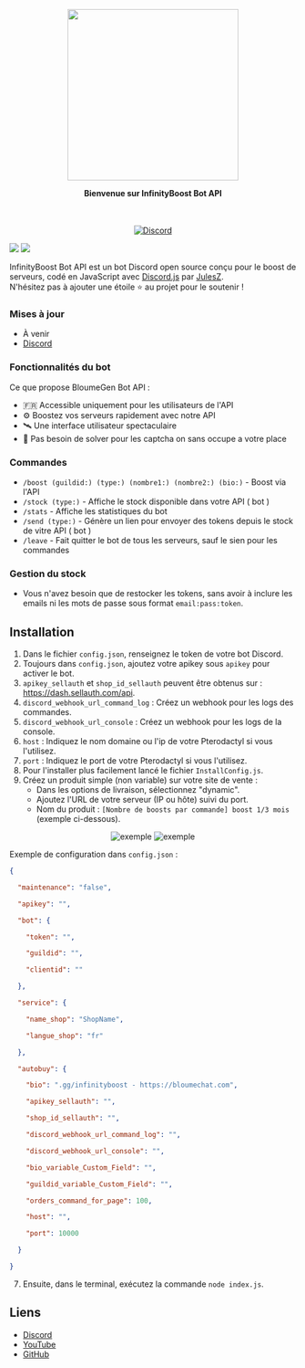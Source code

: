 
<p align="center">
  <img src="https://imagedelivery.net/HL_Fwm__tlvUGLZF2p74xw/652f7c55-14b1-4726-dd20-60f539a53c00/public" width="300">
</p>

<p align="center">
  <b>Bienvenue sur InfinityBoost Bot API</b>
</p>

<p align="center">
    <br/><br/>
    <a href="https://discord.gg/infinityboost" target="_blank">
        <img src="https://img.shields.io/discord/1295854117779931237.svg?logo=discord&colorB=7289DA" alt="Discord" />
    </a>
</p>

[![](https://img.shields.io/badge/discord.js-v13.1.0--dev-blue.svg?logo=npm)](https://github.com/discordjs)
[![](https://img.shields.io/badge/paypal-donate-blue.svg)](https://paypal.me/BloumeGen)

InfinityBoost Bot API est un bot Discord open source conçu pour le boost de serveurs, codé en JavaScript avec [Discord.js](https://discord.js.org) par [JulesZ](https://github.com/JulesZYTB).  
N'hésitez pas à ajouter une étoile ⭐ au projet pour le soutenir !

### Mises à jour
* À venir
* [Discord](https://discord.gg/infinityboost)

### Fonctionnalités du bot

Ce que propose BloumeGen Bot API :
* 🇫🇷 Accessible uniquement pour les utilisateurs de l'API
* ⚙️ Boostez vos serveurs rapidement avec notre API
* 🛰️ Une interface utilisateur spectaculaire
* 🤖 Pas besoin de solver pour les captcha on sans occupe a votre place

### Commandes

* `/boost (guildid:) (type:) (nombre1:) (nombre2:) (bio:)` - Boost via l'API
* `/stock (type:)` - Affiche le stock disponible dans votre API ( bot )
* `/stats` - Affiche les statistiques du bot
* `/send (type:)` - Génère un lien pour envoyer des tokens depuis le stock de vitre API ( bot )
* `/leave` - Fait quitter le bot de tous les serveurs, sauf le sien pour les commandes

### Gestion du stock

* Vous n'avez besoin que de restocker les tokens, sans avoir à inclure les emails ni les mots de passe sous format `email:pass:token`.

## Installation

1. Dans le fichier `config.json`, renseignez le token de votre bot Discord.
2. Toujours dans `config.json`, ajoutez votre apikey sous `apikey` pour activer le bot.
3. `apikey_sellauth` et `shop_id_sellauth` peuvent être obtenus sur : https://dash.sellauth.com/api.
4. `discord_webhook_url_command_log` : Créez un webhook pour les logs des commandes.
5. `discord_webhook_url_console` : Créez un webhook pour les logs de la console.
6. `host` : Indiquez le nom domaine ou l'ip de votre Pterodactyl si vous l'utilisez.
7. `port` : Indiquez le port de votre Pterodactyl si vous l'utilisez.
8. Pour l'installer plus facilement lancé le fichier `InstallConfig.js`.
9. Créez un produit simple (non variable) sur votre site de vente :
    - Dans les options de livraison, sélectionnez "dynamic".
    - Ajoutez l'URL de votre serveur (IP ou hôte) suivi du port.
    - Nom du produit : `[Nombre de boosts par commande] boost 1/3 mois` (exemple ci-dessous).
  

<p align="center">
  <img src="https://media.bloumechat.com/media/CAjrolIq7N.png" alt="exemple" /> 
  <img src="https://media.bloumechat.com/media/TbhEtnkVWS.png" alt="exemple" />
</p>

Exemple de configuration dans `config.json` :
```json
{

  "maintenance": "false",

  "apikey": "",

  "bot": {

    "token": "",

    "guildid": "",

    "clientid": ""

  },

  "service": {

    "name_shop": "ShopName",

    "langue_shop": "fr"

  },

  "autobuy": {

    "bio": ".gg/infinityboost - https://bloumechat.com",

    "apikey_sellauth": "",

    "shop_id_sellauth": "",

    "discord_webhook_url_command_log": "",

    "discord_webhook_url_console": "",

    "bio_variable_Custom_Field": "",

    "guildid_variable_Custom_Field": "",

    "orders_command_for_page": 100,

    "host": "",

    "port": 10000

  }

}
```

7. Ensuite, dans le terminal, exécutez la commande `node index.js`.

## Liens

* [Discord](https://discord.gg/infinityboost)
* [YouTube](https://www.youtube.com/julesZYTB)
* [GitHub](https://github.com/JulesZYTB/)


